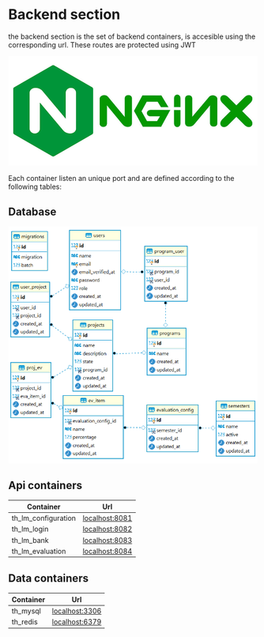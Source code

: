 # Backend section

the backend section is the set of backend containers, is accesible using the corresponding url. These routes are protected using JWT

![nginx](/docs/img/nginx.jpg)

Each container listen an unique port and are defined according to the following tables:

## Database

![database](/docs/img/database.png)

## Api containers

| Container | Url |
| ----- | ---- |
| th_lm_configuration  | [localhost:8081](http:/localhost:8081/api/)  |
| th_lm_login  | [localhost:8082](http:/localhost:8082/api/)  |
| th_lm_bank | [localhost:8083](http:/localhost:8083/api) |
| th_lm_evaluation | [localhost:8084](http:/localhost:8084/api) |

## Data containers

| Container | Url |
| ----- | ---- |
| th_mysql  | [localhost:3306](http:/localhost:3306)  |
| th_redis  | [localhost:6379](http:/localhost:6379)  |
